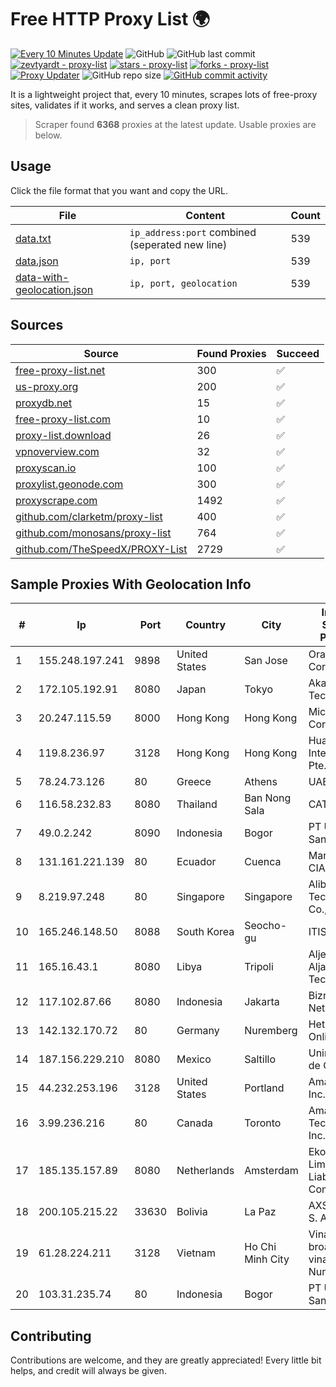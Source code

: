 
# Free HTTP Proxy List 🌍

[![Every 10 Minutes Update](https://github.com/mertguvencli/http-proxy-list/actions/workflows/main.yml/badge.svg?branch=main)](https://github.com/mertguvencli/http-proxy-list/actions/workflows/main.yml)
![GitHub](https://img.shields.io/github/license/mertguvencli/http-proxy-list)
![GitHub last commit](https://img.shields.io/github/last-commit/mertguvencli/http-proxy-list)
[![zevtyardt - proxy-list](https://img.shields.io/static/v1?label=zevtyardt&message=proxy-list&color=blue&logo=github)](https://github.com/zevtyardt/proxy-list "Go to GitHub repo")
[![stars - proxy-list](https://img.shields.io/github/stars/zevtyardt/proxy-list?style=social)](https://github.com/zevtyardt/proxy-list)
[![forks - proxy-list](https://img.shields.io/github/forks/zevtyardt/proxy-list?style=social)](https://github.com/zevtyardt/proxy-list)
[![Proxy Updater](https://github.com/zevtyardt/proxy-list/workflows/Proxy%20Updater/badge.svg)](https://github.com/zevtyardt/proxy-list/actions?query=workflow:"Proxy+Updater")
![GitHub repo size](https://img.shields.io/github/repo-size/zevtyardt/proxy-list)
[![GitHub commit activity](https://img.shields.io/github/commit-activity/m/zevtyardt/proxy-list?logo=commits)](https://github.com/zevtyardt/proxy-list/commits/main)

It is a lightweight project that, every 10 minutes, scrapes lots of free-proxy sites, validates if it works, and serves a clean proxy list.

> Scraper found **6368** proxies at the latest update. Usable proxies are below.

## Usage

Click the file format that you want and copy the URL.

|File|Content|Count|
|----|-------|-----|
|[data.txt](https://raw.githubusercontent.com/mertguvencli/http-proxy-list/main/proxy-list/data.txt)|`ip_address:port` combined (seperated new line)|539|
|[data.json](https://raw.githubusercontent.com/mertguvencli/http-proxy-list/main/proxy-list/data.json)|`ip, port`|539|
|[data-with-geolocation.json](https://raw.githubusercontent.com/mertguvencli/http-proxy-list/main/proxy-list/data-with-geolocation.json)|`ip, port, geolocation`|539|

## Sources

|Source|Found Proxies|Succeed|
|------|-------------|-------|
|[free-proxy-list.net](https://free-proxy-list.net)|300|✅|
|[us-proxy.org](https://www.us-proxy.org)|200|✅|
|[proxydb.net](http://proxydb.net)|15|✅|
|[free-proxy-list.com](https://free-proxy-list.com/?page=&port=&type%5B%5D=http&type%5B%5D=https&up_time=0&search=Search)|10|✅|
|[proxy-list.download](https://www.proxy-list.download/HTTP)|26|✅|
|[vpnoverview.com](https://vpnoverview.com/privacy/anonymous-browsing/free-proxy-servers)|32|✅|
|[proxyscan.io](https://www.proxyscan.io)|100|✅|
|[proxylist.geonode.com](https://proxylist.geonode.com/api/proxy-list?limit=300&page=1&sort_by=lastChecked&sort_type=desc&protocols=http,https)|300|✅|
|[proxyscrape.com](https://api.proxyscrape.com/v2/?request=displayproxies&protocol=http&timeout=10000&country=all&ssl=all&anonymity=all)|1492|✅|
|[github.com/clarketm/proxy-list](https://raw.githubusercontent.com/clarketm/proxy-list/master/proxy-list-raw.txt)|400|✅|
|[github.com/monosans/proxy-list](https://raw.githubusercontent.com/monosans/proxy-list/main/proxies/http.txt)|764|✅|
|[github.com/TheSpeedX/PROXY-List](https://raw.githubusercontent.com/TheSpeedX/PROXY-List/master/http.txt)|2729|✅|


## Sample Proxies With Geolocation Info

|#|Ip|Port|Country|City|Internet Service Provider|
|-|--|----|-------|----|-------------------------|
|1|155.248.197.241|9898|United States|San Jose|Oracle Corporation|
|2|172.105.192.91|8080|Japan|Tokyo|Akamai Technologies|
|3|20.247.115.59|8000|Hong Kong|Hong Kong|Microsoft Corporation|
|4|119.8.236.97|3128|Hong Kong|Hong Kong|Huawei International Pte. Ltd.|
|5|78.24.73.126|80|Greece|Athens|UAB Porenta|
|6|116.58.232.83|8080|Thailand|Ban Nong Sala|CAT-BB|
|7|49.0.2.242|8090|Indonesia|Bogor|PT Usaha Adi Sanggoro|
|8|131.161.221.139|80|Ecuador|Cuenca|Marvicnet CIA Ltda|
|9|8.219.97.248|80|Singapore|Singapore|Alibaba (US) Technology Co., Ltd.|
|10|165.246.148.50|8088|South Korea|Seocho-gu|ITIS|
|11|165.16.43.1|8080|Libya|Tripoli|Aljeel Aljadeed Technology|
|12|117.102.87.66|8080|Indonesia|Jakarta|Biznet Networks|
|13|142.132.170.72|80|Germany|Nuremberg|Hetzner Online GmbH|
|14|187.156.229.210|8080|Mexico|Saltillo|Uninet S.A. de C.V.|
|15|44.232.253.196|3128|United States|Portland|Amazon.com, Inc.|
|16|3.99.236.216|80|Canada|Toronto|Amazon Technologies Inc.|
|17|185.135.157.89|8080|Netherlands|Amsterdam|Ekotrans Limited Liability Company|
|18|200.105.215.22|33630|Bolivia|La Paz|AXS Bolivia S. A.|
|19|61.28.224.211|3128|Vietnam|Ho Chi Minh City|Vinadata broadcast via vinagame AS Number|
|20|103.31.235.74|80|Indonesia|Bogor|PT Usaha Adi Sanggoro|



## Contributing

Contributions are welcome, and they are greatly appreciated! Every
little bit helps, and credit will always be given.


